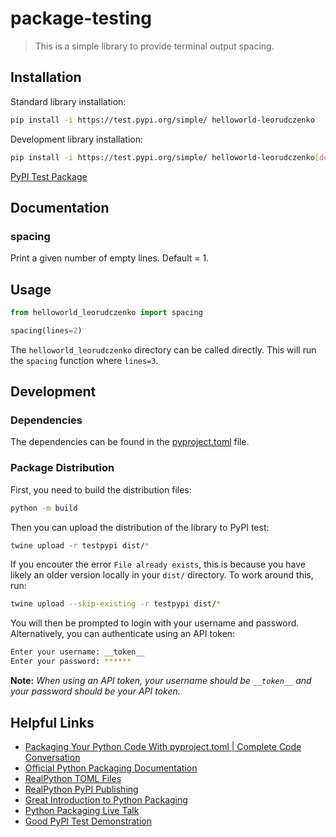 # package-testing

> This is a simple library to provide terminal output spacing.

## Installation

Standard library installation:

```bash
pip install -i https://test.pypi.org/simple/ helloworld-leorudczenko
```

Development library installation:

```bash
pip install -i https://test.pypi.org/simple/ helloworld-leorudczenko[dev]
```

[PyPI Test Package](https://test.pypi.org/project/helloworld-leorudczenko/)

## Documentation

### spacing

Print a given number of empty lines. Default = 1.

## Usage

```python
from helloworld_leorudczenko import spacing

spacing(lines=2)
```

The `helloworld_leorudczenko` directory can be called directly. This will run the `spacing` function where `lines=3`.

## Development

### Dependencies

The dependencies can be found in the [pyproject.toml](https://github.com/leorudczenko/package-testing/blob/main/pyproject.toml) file.

### Package Distribution

First, you need to build the distribution files:

```bash
python -m build
```

Then you can upload the distribution of the library to PyPI test:

```bash
twine upload -r testpypi dist/*
```

If you encouter the error `File already exists`, this is because you have likely an older version locally in your `dist/` directory. To work around this, run:

```bash
twine upload --skip-existing -r testpypi dist/*
```

You will then be prompted to login with your username and password. Alternatively, you can authenticate using an API token:

```bash
Enter your username: __token__
Enter your password: ******
```

**Note:** _When using an API token, your username should be `__token__` and your password should be your API token._

## Helpful Links
- [Packaging Your Python Code With pyproject.toml | Complete Code Conversation](https://www.youtube.com/watch?v=v6tALyc4C10)
- [Official Python Packaging Documentation](https://packaging.python.org/en/latest/tutorials/packaging-projects/)
- [RealPython TOML Files](https://realpython.com/python-toml/)
- [RealPython PyPI Publishing](https://realpython.com/pypi-publish-python-package/)
- [Great Introduction to Python Packaging](https://www.youtube.com/watch?v=5KEObONUkik)
- [Python Packaging Live Talk](https://www.youtube.com/watch?v=GIF3LaRqgXo)
- [Good PyPI Test Demonstration](https://www.youtube.com/watch?v=JkeNVaiUq_c)
